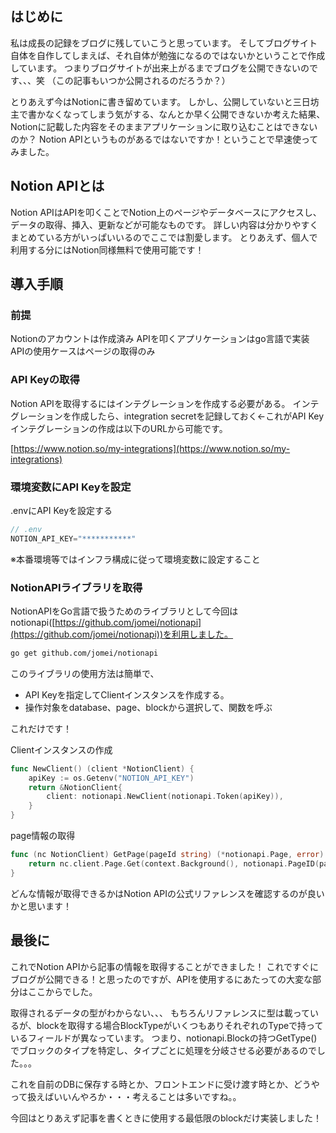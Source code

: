 ## はじめに

私は成長の記録をブログに残していこうと思っています。
そしてブログサイト自体を自作してしまえば、それ自体が勉強になるのではないかということで作成しています。
つまりブログサイトが出来上がるまでブログを公開できないのです、、、笑
（この記事もいつか公開されるのだろうか？）

とりあえず今はNotionに書き留めています。
しかし、公開していないと三日坊主で書かなくなってしまう気がする、なんとか早く公開できないか考えた結果、
Notionに記載した内容をそのままアプリケーションに取り込むことはできないのか？
Notion APIというものがあるではないですか！ということで早速使ってみました。

## Notion APIとは

Notion APIはAPIを叩くことでNotion上のページやデータベースにアクセスし、データの取得、挿入、更新などが可能なものです。
詳しい内容は分かりやすくまとめている方がいっぱいいるのでここでは割愛します。
とりあえず、個人で利用する分にはNotion同様無料で使用可能です！

## 導入手順

### 前提

Notionのアカウントは作成済み
APIを叩くアプリケーションはgo言語で実装
APIの使用ケースはページの取得のみ

### API Keyの取得

Notion APIを取得するにはインテグレーションを作成する必要がある。
インテグレーションを作成したら、integration secretを記録しておく←これがAPI Key
インテグレーションの作成は以下のURLから可能です。

[https://www.notion.so/my-integrations](https://www.notion.so/my-integrations)

### 環境変数にAPI Keyを設定

.envにAPI Keyを設定する

```go
// .env
NOTION_API_KEY="***********"
```

※本番環境等ではインフラ構成に従って環境変数に設定すること

### NotionAPIライブラリを取得

NotionAPIをGo言語で扱うためのライブラリとして今回はnotionapi([https://github.com/jomei/notionapi](https://github.com/jomei/notionapi))を利用しました。

```bash
go get github.com/jomei/notionapi
```

このライブラリの使用方法は簡単で、

- API Keyを指定してClientインスタンスを作成する。
- 操作対象をdatabase、page、blockから選択して、関数を呼ぶ

これだけです！

Clientインスタンスの作成

```go
func NewClient() (client *NotionClient) {
	apiKey := os.Getenv("NOTION_API_KEY")
	return &NotionClient{
		client: notionapi.NewClient(notionapi.Token(apiKey)),
	}
}
```

page情報の取得

```go
func (nc NotionClient) GetPage(pageId string) (*notionapi.Page, error) {
	return nc.client.Page.Get(context.Background(), notionapi.PageID(pageId))
}
```

どんな情報が取得できるかはNotion APIの公式リファレンスを確認するのが良いかと思います！

## 最後に

これでNotion APIから記事の情報を取得することができました！
これですぐにブログが公開できる！と思ったのですが、APIを使用するにあたっての大変な部分はここからでした。

取得されるデータの型がわからない、、、
もちろんリファレンスに型は載っているが、blockを取得する場合BlockTypeがいくつもありそれぞれのTypeで持っているフィールドが異なっています。
つまり、notionapi.Blockの持つGetType()でブロックのタイプを特定し、タイプごとに処理を分岐させる必要があるのでした。。。

これを自前のDBに保存する時とか、フロントエンドに受け渡す時とか、どうやって扱えばいいんやろか・・・考えることは多いですね。。

今回はとりあえず記事を書くときに使用する最低限のblockだけ実装しました！
